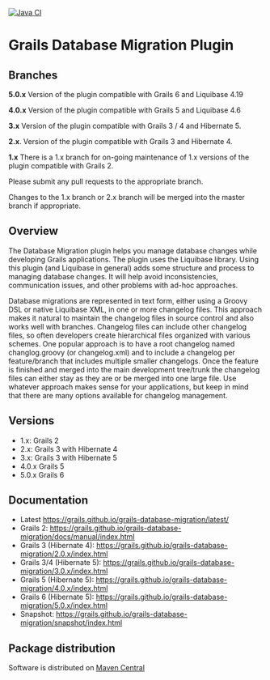 [![Java CI](https://github.com/grails/grails-database-migration/actions/workflows/gradle.yml/badge.svg)](https://github.com/grails/grails-database-migration/actions/workflows/gradle.yml)

# Grails Database Migration Plugin

## Branches

**5.0.x** Version of the plugin compatible with Grails 6 and Liquibase 4.19

**4.0.x** Version of the plugin compatible with Grails 5 and Liquibase 4.6

**3.x** Version of the plugin compatible with Grails 3 / 4 and Hibernate 5.

**2.x**. Version of the plugin compatible with Grails 3 and Hibernate 4.

**1.x** There is a 1.x branch for on-going maintenance of 1.x versions of the plugin compatible with Grails 2. 

Please submit any pull requests to the appropriate branch.  

Changes to the 1.x branch or 2.x branch will be merged into the master branch if appropriate.

## Overview

The Database Migration plugin helps you manage database changes while developing Grails applications. The plugin uses the Liquibase library. Using this plugin (and Liquibase in general) adds some structure and process to managing database changes. It will help avoid inconsistencies, communication issues, and other problems with ad-hoc approaches.

Database migrations are represented in text form, either using a Groovy DSL or native Liquibase XML, in one or more changelog files. This approach makes it natural to maintain the changelog files in source control and also works well with branches. Changelog files can include other changelog files, so often developers create hierarchical files organized with various schemes.
One popular approach is to have a root changelog named changlog.groovy (or changelog.xml) and to include a changelog per feature/branch that includes multiple smaller changelogs. Once the feature is finished and merged into the main development tree/trunk the changelog files can either stay as they are or be merged into one large file. Use whatever approach makes sense for your applications, but keep in mind that there are many options available for changelog management.

## Versions
* 1.x: Grails 2
* 2.x: Grails 3 with Hibernate 4
* 3.x: Grails 3 with Hibernate 5
* 4.0.x Grails 5
* 5.0.x Grails 6

## Documentation
* Latest https://grails.github.io/grails-database-migration/latest/
* Grails 2: https://grails.github.io/grails-database-migration/docs/manual/index.html
* Grails 3 (Hibernate 4): https://grails.github.io/grails-database-migration/2.0.x/index.html
* Grails 3/4 (Hibernate 5): https://grails.github.io/grails-database-migration/3.0.x/index.html
* Grails 5 (Hibernate 5): https://grails.github.io/grails-database-migration/4.0.x/index.html
* Grails 6 (Hibernate 5): https://grails.github.io/grails-database-migration/5.0.x/index.html
* Snapshot: https://grails.github.io/grails-database-migration/snapshot/index.html


## Package distribution

Software is distributed on [Maven Central](https://mvnrepository.com/artifact/org.grails.plugins/database-migration)
